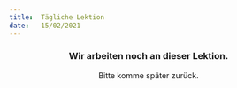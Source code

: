 ```yaml
---
title:  Tägliche Lektion
date:   15/02/2021
---
```


### <center>Wir arbeiten noch an dieser Lektion.</center>
<center>Bitte komme später zurück.</center>